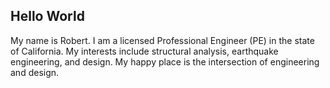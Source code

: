 ## Hello World

My name is Robert. I am a licensed Professional Engineer (PE) in the state of California. My interests include structural analysis, earthquake engineering, and design. My happy place is the intersection of engineering and design.
